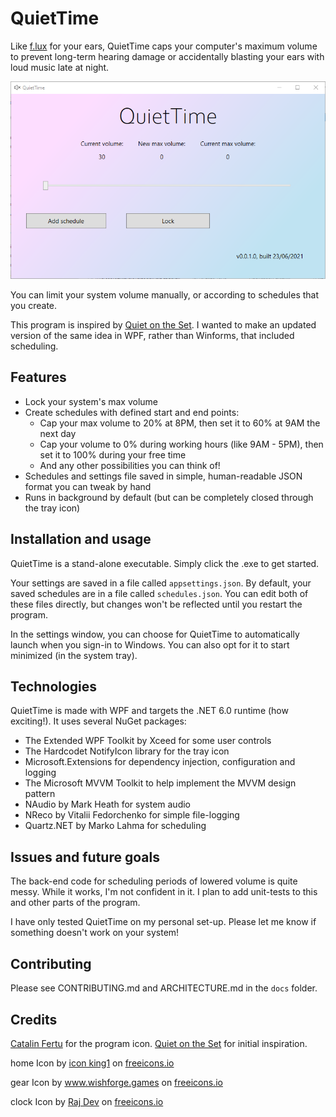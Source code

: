 ﻿# QuietTime

Like [f.lux](https://justgetflux.com/) for your ears, QuietTime caps your computer's maximum volume to prevent long-term hearing damage or accidentally blasting your ears with loud music late at night.

![Screenshot](docs/main_window_screenshot.png)

You can limit your system volume manually, or according to schedules that you create.

This program is inspired by [Quiet on the Set](https://github.com/troylar/quiet-on-the-set). I wanted to make an updated version of the same idea in WPF, rather than Winforms, that included scheduling.

## Features

* Lock your system's max volume
* Create schedules with defined start and end points:
  * Cap your max volume to 20% at 8PM, then set it to 60% at 9AM the next day
  * Cap your volume to 0% during working hours (like 9AM - 5PM), then set it to 100% during your free time
  * And any other possibilities you can think of!
* Schedules and settings file saved in simple, human-readable JSON format you can tweak by hand
* Runs in background by default (but can be completely closed through the tray icon)

## Installation and usage

QuietTime is a stand-alone executable. Simply click the .exe to get started.

Your settings are saved in a file called `appsettings.json`. By default, your saved schedules are in a file called `schedules.json`. You can edit both of these files directly, but changes won't be reflected until you restart the program.

In the settings window, you can choose for QuietTime to automatically launch when you sign-in to Windows. You can also opt for it to start minimized (in the system tray).

## Technologies

QuietTime is made with WPF and targets the .NET 6.0 runtime (how exciting!). It uses several NuGet packages:

* The Extended WPF Toolkit by Xceed for some user controls
* The Hardcodet NotifyIcon library for the tray icon
* Microsoft.Extensions for dependency injection, configuration and logging
* The Microsoft MVVM Toolkit to help implement the MVVM design pattern
* NAudio by Mark Heath for system audio
* NReco by Vitalii Fedorchenko for simple file-logging
* Quartz.NET by Marko Lahma for scheduling

## Issues and future goals

The back-end code for scheduling periods of lowered volume is quite messy. While it works, I'm not confident in it. I plan to add unit-tests to this and other parts of the program.

I have only tested QuietTime on my personal set-up. Please let me know if something doesn't work on your system!

## Contributing

Please see CONTRIBUTING.md and ARCHITECTURE.md in the `docs` folder.

## Credits

[Catalin Fertu](https://catalinfertu.com/) for the program icon.
[Quiet on the Set](https://github.com/troylar/quiet-on-the-set) for initial inspiration.

home 
                                    Icon by <a href="https://freeicons.io/profile/3">icon king1</a> on <a href="https://freeicons.io">freeicons.io</a>
                                

gear
                                    Icon by <a href="https://freeicons.io/profile/2257">www.wishforge.games</a> on <a href="https://freeicons.io">freeicons.io</a>
                                
clock
                                    Icon by <a href="https://freeicons.io/profile/714">Raj Dev</a> on <a href="https://freeicons.io">freeicons.io</a>
                                